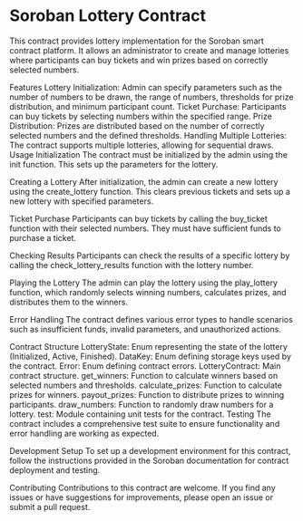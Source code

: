   

# Soroban Lottery Contract
This contract provides lottery implementation for the Soroban smart contract platform. It allows an administrator to create and manage lotteries where participants can buy tickets and win prizes based on correctly selected numbers.

Features
Lottery Initialization: Admin can specify parameters such as the number of numbers to be drawn, the range of numbers, thresholds for prize distribution, and minimum participant count.
Ticket Purchase: Participants can buy tickets by selecting numbers within the specified range.
Prize Distribution: Prizes are distributed based on the number of correctly selected numbers and the defined thresholds.
Handling Multiple Lotteries: The contract supports multiple lotteries, allowing for sequential draws.
Usage
Initialization
The contract must be initialized by the admin using the init function. This sets up the parameters for the lottery.

Creating a Lottery
After initialization, the admin can create a new lottery using the create_lottery function. This clears previous tickets and sets up a new lottery with specified parameters.

Ticket Purchase
Participants can buy tickets by calling the buy_ticket function with their selected numbers. They must have sufficient funds to purchase a ticket.

Checking Results
Participants can check the results of a specific lottery by calling the check_lottery_results function with the lottery number.

Playing the Lottery
The admin can play the lottery using the play_lottery function, which randomly selects winning numbers, calculates prizes, and distributes them to the winners.

Error Handling
The contract defines various error types to handle scenarios such as insufficient funds, invalid parameters, and unauthorized actions.

Contract Structure
LotteryState: Enum representing the state of the lottery (Initialized, Active, Finished).
DataKey: Enum defining storage keys used by the contract.
Error: Enum defining contract errors.
LotteryContract: Main contract structure.
get_winners: Function to calculate winners based on selected numbers and thresholds.
calculate_prizes: Function to calculate prizes for winners.
payout_prizes: Function to distribute prizes to winning participants.
draw_numbers: Function to randomly draw numbers for a lottery.
test: Module containing unit tests for the contract.
Testing
The contract includes a comprehensive test suite to ensure functionality and error handling are working as expected.

Development Setup
To set up a development environment for this contract, follow the instructions provided in the Soroban documentation for contract deployment and testing.

Contributing
Contributions to this contract are welcome. If you find any issues or have suggestions for improvements, please open an issue or submit a pull request.
 
